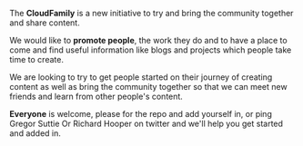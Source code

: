 The **CloudFamily** is a new initiative to try and bring the community together and share content. 

We would like to **promote people**, the work they do and to have a place to come and find useful information like blogs and projects which people take time to create.

We are looking to try to get people started on their journey of creating content as well as bring the community together so that we can meet new friends and learn from other people's content.

**Everyone** is welcome, please for the repo and add yourself in, or ping Gregor Suttie Or Richard Hooper on twitter and we'll help you get started and added in.
